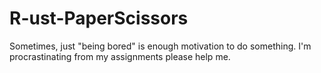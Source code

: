 # R-ust-PaperScissors
Sometimes, just "being bored" is enough motivation to do something. I'm procrastinating from my assignments please help me.
